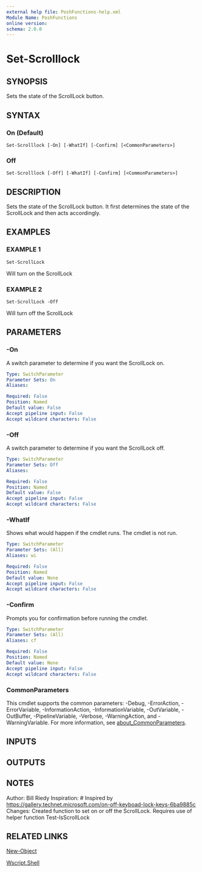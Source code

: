 ```yaml
---
external help file: PoshFunctions-help.xml
Module Name: PoshFunctions
online version:
schema: 2.0.0
---
```


# Set-Scrolllock

## SYNOPSIS
Sets the state of the ScrollLock button.

## SYNTAX

### On (Default)
```
Set-Scrolllock [-On] [-WhatIf] [-Confirm] [<CommonParameters>]
```

### Off
```
Set-Scrolllock [-Off] [-WhatIf] [-Confirm] [<CommonParameters>]
```

## DESCRIPTION
Sets the state of the ScrollLock button.
It first determines the state of the ScrollLock and then acts accordingly.

## EXAMPLES

### EXAMPLE 1
```
Set-ScrollLock
```

Will turn on the ScrollLock

### EXAMPLE 2
```
Set-ScrollLock -Off
```

Will turn off the ScrollLock

## PARAMETERS

### -On
A switch parameter to determine if you want the ScrollLock on.

```yaml
Type: SwitchParameter
Parameter Sets: On
Aliases:

Required: False
Position: Named
Default value: False
Accept pipeline input: False
Accept wildcard characters: False
```

### -Off
A switch parameter to determine if you want the ScrollLock off.

```yaml
Type: SwitchParameter
Parameter Sets: Off
Aliases:

Required: False
Position: Named
Default value: False
Accept pipeline input: False
Accept wildcard characters: False
```

### -WhatIf
Shows what would happen if the cmdlet runs.
The cmdlet is not run.

```yaml
Type: SwitchParameter
Parameter Sets: (All)
Aliases: wi

Required: False
Position: Named
Default value: None
Accept pipeline input: False
Accept wildcard characters: False
```

### -Confirm
Prompts you for confirmation before running the cmdlet.

```yaml
Type: SwitchParameter
Parameter Sets: (All)
Aliases: cf

Required: False
Position: Named
Default value: None
Accept pipeline input: False
Accept wildcard characters: False
```

### CommonParameters
This cmdlet supports the common parameters: -Debug, -ErrorAction, -ErrorVariable, -InformationAction, -InformationVariable, -OutVariable, -OutBuffer, -PipelineVariable, -Verbose, -WarningAction, and -WarningVariable. For more information, see [about_CommonParameters](http://go.microsoft.com/fwlink/?LinkID=113216).

## INPUTS

## OUTPUTS

## NOTES
Author:      Bill Riedy
Inspiration: # Inspired by https://gallery.technet.microsoft.com/on-off-keyboad-lock-keys-6ba9885c
Changes:     Created function to set on or off the ScrollLock.
Requires use of helper function Test-IsScrollLock

## RELATED LINKS

[New-Object]()

[Wscript.Shell]()

